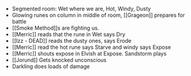 
* Segmented room: Wet where we are, Hot, Windy, Dusty
* Glowing runes on column in middle of room, [[Grageon]] prepares for battle
* [[Smoke Method]]s are fighting us. 
* [[Merric]] reads that the rune in Wet says Dry
* [[Izz - DEAD]] reads the dusty ones, says Erode
* [[Merric]] read the hot rune says Starve and windy says Expose
* [[Merric]] shouts expose in Elvish at Expose.  Sandstorm plays 
* [[Jorund]] Gets knocked unconscious
* Darkling does loads of damage